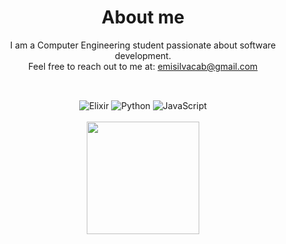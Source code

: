 <h1 align="center">About me</h1>
<div align="center">
  <div style="margin-bottom: 15px;">
    I am a Computer Engineering student passionate about software development.<br>
    Feel free to reach out to me at: <a href="mailto:emisilvacab@gmail.com">emisilvacab@gmail.com</a>
  </div>
  <br>
  
  ![Elixir](https://img.shields.io/badge/Elixir-4B275F?style=for-the-badge&logo=elixir&logoColor=white)
  ![Python](https://img.shields.io/badge/Python-3670A0?style=for-the-badge&logo=python&logoColor=white)
  ![JavaScript](https://img.shields.io/badge/JavaScript-F7DF1E?style=for-the-badge&logo=javascript&logoColor=black)
  <br><br>
  <img style="height: 180px;" src="https://i.giphy.com/media/v1.Y2lkPTc5MGI3NjExNTZ4NHZ6MjJrOGMxNHhvb3hkOXRpYTNjY2N2NnhwNXp3Y25rN3pnYSZlcD12MV9pbnRlcm5hbF9naWZfYnlfaWQmY3Q9Zw/jqwzq0LoZOfLqqJZ0b/giphy.gif"/>
</div>
